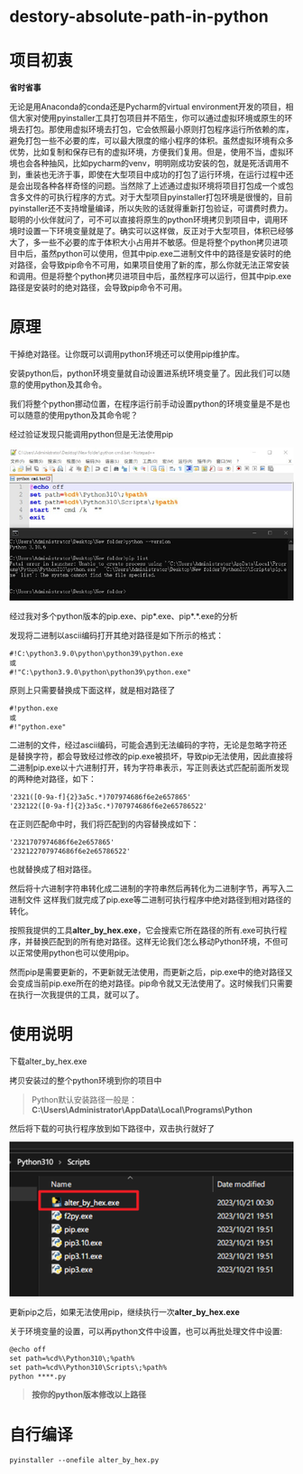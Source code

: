 # destory-absolute-path-in-python


# 项目初衷

**省时省事**

无论是用Anaconda的conda还是Pycharm的virtual environment开发的项目，相信大家对使用pyinstaller工具打包项目并不陌生，你可以通过虚拟环境或原生的环境去打包。那使用虚拟环境去打包，它会依照最小原则打包程序运行所依赖的库，避免打包一些不必要的库，可以最大限度的缩小程序的体积。虽然虚拟环境有众多优势，比如复制和保存已有的虚拟环境，方便我们复用。但是，使用不当，虚拟环境也会各种抽风，比如pycharm的venv，明明刚成功安装的包，就是死活调用不到，重装也无济于事，即使在大型项目中成功的打包了运行环境，在运行过程中还是会出现各种各样奇怪的问题。当然除了上述通过虚拟环境将项目打包成一个或包含多文件的可执行程序的方式。对于大型项目pyinstaller打包环境是很慢的，目前pyinstaller还不支持增量编译，所以失败的话就得重新打包验证，可谓费时费力。聪明的小伙伴就问了，可不可以直接将原生的python环境拷贝到项目中，调用环境时设置一下环境变量就是了。确实可以这样做，反正对于大型项目，体积已经够大了，多一些不必要的库于体积大小占用并不敏感。但是将整个python拷贝进项目中后，虽然python可以使用，但其中pip.exe二进制文件中的路径是安装时的绝对路径，会导致pip命令不可用，如果项目使用了新的库，那么你就无法正常安装和调用。但是将整个python拷贝进项目中后，虽然程序可以运行，但其中pip.exe路径是安装时的绝对路径，会导致pip命令不可用。

# 原理


干掉绝对路径。让你既可以调用python环境还可以使用pip维护库。


安装python后，python环境变量就自动设置进系统环境变量了。因此我们可以随意的使用python及其命令。

我们将整个python挪动位置，在程序运行前手动设置python的环境变量是不是也可以随意的使用python及其命令呢？

经过验证发现只能调用python但是无法使用pip

<p align="center"> <div align="middle"><img src="./resources/202310212044670.jpg" alt="202310212044670" width="720" height=""></div></p>

经过我对多个python版本的pip.exe、pip*.exe、pip*.*.exe的分析

发现将二进制以ascii编码打开其绝对路径是如下所示的格式：

```
#!C:\python3.9.0\python\python39\python.exe
或
#!"C:\python3.9.0\python\python39\python.exe"
```

原则上只需要替换成下面这样，就是相对路径了

```
#!python.exe
或
#!"python.exe"
```

二进制的文件，经过ascii编码，可能会遇到无法编码的字符，无论是忽略字符还是替换字符，都会导致经过修改的pip.exe被损坏，导致pip无法使用，因此直接将二进制pip.exe以十六进制打开，转为字符串表示，写正则表达式匹配前面所发现的两种绝对路径，如下：

```
'2321([0-9a-f]{2}3a5c.*)707974686f6e2e657865'
'232122([0-9a-f]{2}3a5c.*)707974686f6e2e65786522'    
```

在正则匹配命中时，我们将匹配到的内容替换成如下：

```
'2321707974686f6e2e657865'
'232122707974686f6e2e65786522'    
```

也就替换成了相对路径。

然后将十六进制字符串转化成二进制的字符串然后再转化为二进制字节，再写入二进制文件
这样我们就完成了pip.exe等二进制可执行程序中绝对路径到相对路径的转化。

按照我提供的工具**alter_by_hex.exe**，它会搜索它所在路径的所有.exe可执行程序，并替换匹配到的所有绝对路径。这样无论我们怎么移动Python环境，不但可以正常使用python也可以使用pip。

然而pip是需要更新的，不更新就无法使用，而更新之后，pip.exe中的绝对路径又会变成当前pip.exe所在的绝对路径。pip命令就又无法使用了。这时候我们只需要在执行一次我提供的工具，就可以了。


# 使用说明

下载alter_by_hex.exe

拷贝安装过的整个python环境到你的项目中

> Python默认安装路径一般是：**C:\Users\Administrator\AppData\Local\Programs\Python**

然后将下载的可执行程序放到如下路径中，双击执行就好了

<p align="center"> <div align="middle"><img src="./resources/202310212027708.png" alt="202310212027708" width="720" height=""></div></p>

更新pip之后，如果无法使用pip，继续执行一次**alter_by_hex.exe**

关于环境变量的设置，可以再python文件中设置，也可以再批处理文件中设置: 

```
@echo off
set path=%cd%\Python310\;%path%
set path=%cd%\Python310\Scripts\;%path%
python ****.py
```

> **按你的python版本修改以上路径**


# 自行编译

```
pyinstaller --onefile alter_by_hex.py
```
